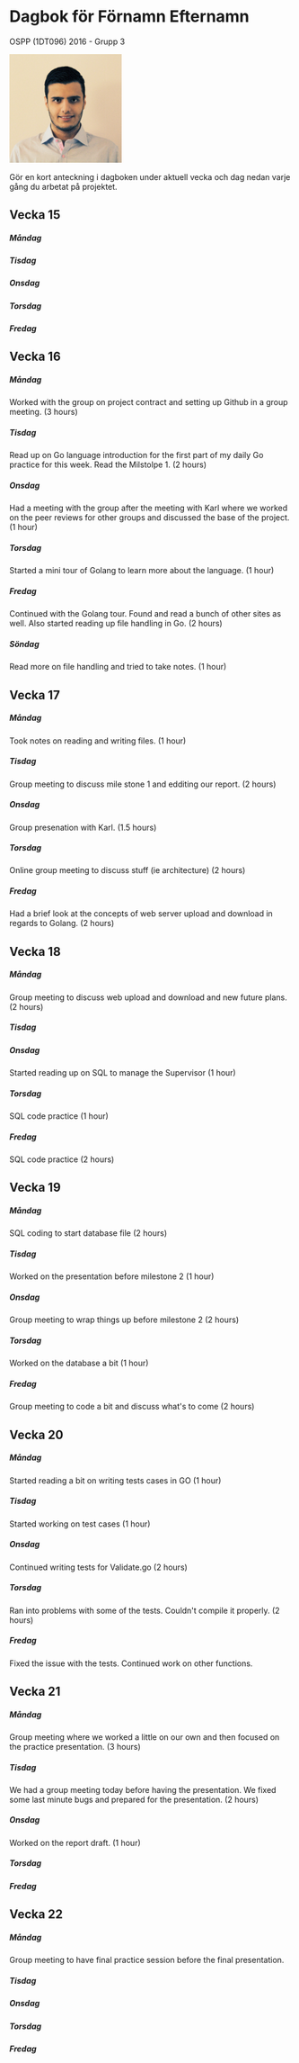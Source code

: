 # Dagbok för Förnamn Efternamn

OSPP (1DT096) 2016 - Grupp 3

<img src="../images/Ali.jpg" width="200">

Gör en kort anteckning i dagboken under aktuell vecka och dag nedan
varje gång du arbetat på projektet.

## Vecka 15

##### Måndag

##### Tisdag

##### Onsdag

##### Torsdag

##### Fredag


## Vecka 16

##### Måndag

Worked with the group on project contract and setting up Github in a group meeting. (3 hours)

##### Tisdag

Read up on Go language introduction for the first part of my daily Go practice for this week. Read the Milstolpe 1. (2 hours)

##### Onsdag

Had a meeting with the group after the meeting with Karl where we worked on the peer reviews for other groups and discussed the base of the project. (1 hour)

##### Torsdag

Started a mini tour of Golang to learn more about the language. (1 hour)

##### Fredag

Continued with the Golang tour. Found and read a bunch of other sites as well. 
Also started reading up file handling in Go. (2 hours)

##### Söndag 

Read more on file handling and tried to take notes. (1 hour)

## Vecka 17

##### Måndag

Took notes on reading and writing files. (1 hour)

##### Tisdag

Group meeting to discuss mile stone 1 and edditing our report. (2 hours)

##### Onsdag

Group presenation with Karl. (1.5 hours)

##### Torsdag

Online group meeting to discuss stuff (ie architecture) (2 hours)

##### Fredag

Had a brief look at the concepts of web server upload and download in regards to Golang. (2 hours)

## Vecka 18

##### Måndag

Group meeting to discuss web upload and download and new future plans. (2 hours)

##### Tisdag

##### Onsdag

Started reading up on SQL to manage the Supervisor (1 hour)

##### Torsdag

SQL code practice (1 hour)

##### Fredag

SQL code practice (2 hours)

## Vecka 19

##### Måndag

SQL coding to start database file (2 hours)

##### Tisdag

Worked on the presentation before milestone 2 (1 hour)

##### Onsdag

Group meeting to wrap things up before milestone 2 (2 hours)

##### Torsdag

Worked on the database a bit (1 hour)

##### Fredag

Group meeting to code a bit and discuss what's to come (2 hours)

## Vecka 20

##### Måndag

Started reading a bit on writing tests cases in GO (1 hour)

##### Tisdag

Started working on test cases (1 hour)

##### Onsdag

Continued writing tests for Validate.go (2 hours)

##### Torsdag

Ran into problems with some of the tests. Couldn't compile it properly. (2 hours)

##### Fredag

Fixed the issue with the tests. Continued work on other functions.

## Vecka 21

##### Måndag

Group meeting where we worked a little on our own and then focused on the practice presentation. (3 hours)

##### Tisdag

We had a group meeting today before having the presentation. We fixed some last minute bugs and prepared for the presentation. (2 hours)

##### Onsdag

Worked on the report draft. (1 hour)

##### Torsdag

##### Fredag

## Vecka 22

##### Måndag

Group meeting to have final practice session before the final presentation.

##### Tisdag

##### Onsdag

##### Torsdag

##### Fredag
